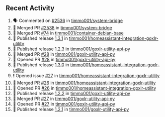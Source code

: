 ## Recent Activity

<!--START_SECTION:activity-->
1. 🗣 Commented on [#2536](https://github.com/timmo001/system-bridge/issues/2536) in [timmo001/system-bridge](https://github.com/timmo001/system-bridge)
2. 🎉 Merged PR [#2538](https://github.com/timmo001/system-bridge/pull/2538) in [timmo001/system-bridge](https://github.com/timmo001/system-bridge)
3. 🎉 Merged PR [#74](https://github.com/timmo001/container-debian-base/pull/74) in [timmo001/container-debian-base](https://github.com/timmo001/container-debian-base)
4. 🚀 Published release [1.3.1](https://github.com/1.3.1) in [timmo001/homeassistant-integration-goxlr-utility](https://github.com/timmo001/homeassistant-integration-goxlr-utility)
5. 🚀 Published release [1.2.3](https://github.com/1.2.3) in [timmo001/goxlr-utility-api-py](https://github.com/timmo001/goxlr-utility-api-py)
6. 🎉 Merged PR [#28](https://github.com/timmo001/goxlr-utility-api-py/pull/28) in [timmo001/goxlr-utility-api-py](https://github.com/timmo001/goxlr-utility-api-py)
7. 💪 Opened PR [#28](https://github.com/timmo001/goxlr-utility-api-py/pull/28) in [timmo001/goxlr-utility-api-py](https://github.com/timmo001/goxlr-utility-api-py)
8. 🚀 Published release [1.3.0](https://github.com/1.3.0) in [timmo001/homeassistant-integration-goxlr-utility](https://github.com/timmo001/homeassistant-integration-goxlr-utility)
9. ❗ Opened issue [#27](https://github.com/timmo001/homeassistant-integration-goxlr-utility/issues/27) in [timmo001/homeassistant-integration-goxlr-utility](https://github.com/timmo001/homeassistant-integration-goxlr-utility)
10. 🎉 Merged PR [#26](https://github.com/timmo001/homeassistant-integration-goxlr-utility/pull/26) in [timmo001/homeassistant-integration-goxlr-utility](https://github.com/timmo001/homeassistant-integration-goxlr-utility)
11. 💪 Opened PR [#26](https://github.com/timmo001/homeassistant-integration-goxlr-utility/pull/26) in [timmo001/homeassistant-integration-goxlr-utility](https://github.com/timmo001/homeassistant-integration-goxlr-utility)
12. 🚀 Published release [1.2.2](https://github.com/1.2.2) in [timmo001/goxlr-utility-api-py](https://github.com/timmo001/goxlr-utility-api-py)
13. 🎉 Merged PR [#27](https://github.com/timmo001/goxlr-utility-api-py/pull/27) in [timmo001/goxlr-utility-api-py](https://github.com/timmo001/goxlr-utility-api-py)
14. 💪 Opened PR [#27](https://github.com/timmo001/goxlr-utility-api-py/pull/27) in [timmo001/goxlr-utility-api-py](https://github.com/timmo001/goxlr-utility-api-py)
15. 🚀 Published release [1.2.1](https://github.com/1.2.1) in [timmo001/goxlr-utility-api-py](https://github.com/timmo001/goxlr-utility-api-py)
<!--END_SECTION:activity-->
